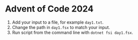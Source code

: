 # Advent of Code 2024

1. Add your input to a file, for example `day1.txt`. 
2. Change the path in `day1.fsx` to match your input.
3. Run script from the command line with `dotnet fsi day1.fsx`.
